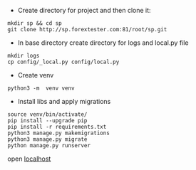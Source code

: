 - Create directory for project and then clone it:
```
mkdir sp && cd sp
git clone http://sp.forextester.com:81/root/sp.git
```

- In base directory create directory for logs and local.py file 
```
mkdir logs
cp config/_local.py config/local.py
```

- Create venv
```
python3 -m  venv venv
```

- Install libs and apply migrations

````
source venv/bin/activate/
pip install --upgrade pip
pip install -r requirements.txt
python3 manage.py makemigrations
python3 manage.py migrate
python manage.py runserver
````
open [localhost](http://localhost:8000)